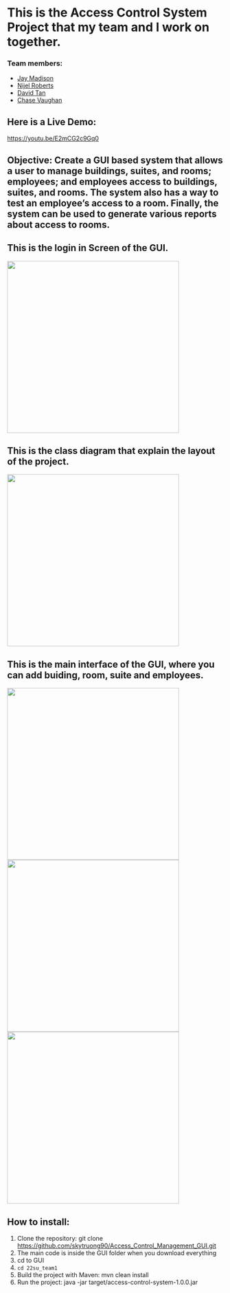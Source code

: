 # This is the Access Control System Project that my team and I work on together.

### Team members: 
- [Jay Madison](https://github.com/JayMad18)
- [Nijel Roberts](https://github.com/nijelroberts)
- [David Tan](https://github.com/skytruong90)
- [Chase Vaughan](https://github.com/cvaugh)

## Here is a Live Demo:
https://youtu.be/E2mCG2c9Gq0

## Objective: Create a GUI based system that allows a user to manage buildings, suites, and rooms; employees; and employees access to buildings, suites, and rooms. The system also has a way to test an employee’s access to a room. Finally, the system can be used to generate various reports about access to rooms.

## This is the login in Screen of the GUI.
<img src="" width="400">

## This is the class diagram that explain the layout of the project.
<img src="" width="400">

## This is the main interface of the GUI, where you can add buiding, room, suite and employees. 
<img src="" width="400">

<img src="" width="400">

<img src="" width="400">

## How to install:
1. Clone the repository: git clone https://github.com/skytruong90/Access_Control_Management_GUI.git
2. The main code is inside the GUI folder when you download everything
3. cd to GUI
4. `cd 22su_team1`
5. Build the project with Maven: mvn clean install
6. Run the project: java -jar target/access-control-system-1.0.0.jar




